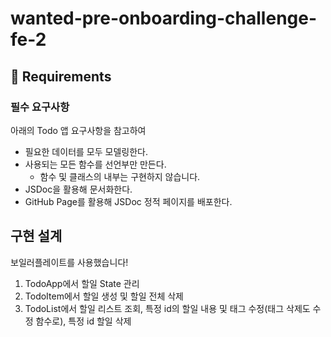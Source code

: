 # wanted-pre-onboarding-challenge-fe-2

## 📝 Requirements

### 필수 요구사항

아래의 Todo 앱 요구사항을 참고하여

- 필요한 데이터를 모두 모델링한다.
- 사용되는 모든 함수를 선언부만 만든다.
  - 함수 및 클래스의 내부는 구현하지 않습니다.
- JSDoc을 활용해 문서화한다.
- GitHub Page를 활용해 JSDoc 정적 페이지를 배포한다.

## 구현 설계

보일러플레이트를 사용했습니다!

1. TodoApp에서 할일 State 관리
2. TodoItem에서 할일 생성 및 할일 전체 삭제
3. TodoList에서 할일 리스트 조회, 특정 id의 할일 내용 및 태그 수정(태그 삭제도 수정 함수로), 특정 id 할일 삭제
